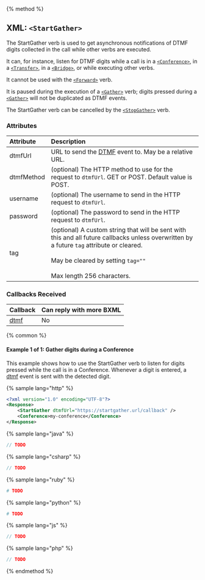 {% method %}
## XML: `<StartGather>`
The StartGather verb is used to get asynchronous notifications of DTMF digits collected in the call while other verbs are executed.

It can, for instance, listen for DTMF digits while a call is in a [`<Conference>`](conference.md),
in a [`<Transfer>`](transfer.md), in a [`<Bridge>`](bridge.md), or while executing other verbs.

It cannot be used with the [`<Forward>`](forward.md) verb.

It is paused during the execution of a [`<Gather>`](gather.md) verb; digits pressed during a [`<Gather>`](gather.md) will not be duplicated as DTMF events.

The StartGather verb can be cancelled by the [`<StopGather>`](stopGather.md) verb.

### Attributes
| Attribute           | Description |
|:--------------------|:------------|
| dtmfUrl             | URL to send the [DTMF](../callbacks/dtmf.md) event to. May be a relative URL. |
| dtmfMethod          | (optional) The HTTP method to use for the request to `dtmfUrl`. GET or POST. Default value is POST. |
| username            | (optional) The username to send in the HTTP request to `dtmfUrl`. |
| password            | (optional) The password to send in the HTTP request to `dtmfUrl`. |
| tag                 | (optional) A custom string that will be sent with this and all future callbacks unless overwritten by a future `tag` attribute or cleared.<br><br>May be cleared by setting `tag=""`<br><br>Max length 256 characters. |

### Callbacks Received
| Callback                      | Can reply with more BXML |
|:------------------------------|:-------------------------|
| [dtmf](../callbacks/dtmf.md)  | No                       |

{% common %}

#### Example 1 of 1: Gather digits during a Conference
This example shows how to use the StartGather verb to listen for digits pressed while the call is in a Conference.
Whenever a digit is entered, a [dtmf](../callbacks/dtmf.md) event is sent with the detected digit.

{% sample lang="http" %}

```XML
<?xml version="1.0" encoding="UTF-8"?>
<Response>
    <StartGather dtmfUrl="https://startgather.url/callback" />
    <Conference>my-conference</Conference>
</Response>
```

{% sample lang="java" %}

```java
// TODO
```


{% sample lang="csharp" %}

```csharp
// TODO
```

{% sample lang="ruby" %}

```ruby
# TODO
```

{% sample lang="python" %}

```python
# TODO
```

{% sample lang="js" %}

```js
// TODO
```

{% sample lang="php" %}

```php
// TODO
```

{% endmethod %}
